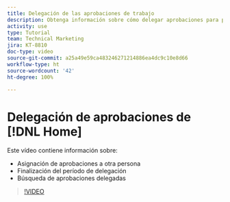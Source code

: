 ```yaml
---
title: Delegación de las aprobaciones de trabajo
description: Obtenga información sobre cómo delegar aprobaciones para proyectos, tareas, problemas y tarjetas de horas trabajadas a otro usuario.
activity: use
type: Tutorial
team: Technical Marketing
jira: KT-8810
doc-type: video
source-git-commit: a25a49e59ca483246271214886ea4dc9c10e8d66
workflow-type: ht
source-wordcount: '42'
ht-degree: 100%

---
```


# Delegación de aprobaciones de [!DNL Home]

Este vídeo contiene información sobre:

* Asignación de aprobaciones a otra persona
* Finalización del período de delegación
* Búsqueda de aprobaciones delegadas

>[!VIDEO](https://video.tv.adobe.com/v/336094/?quality=12&learn=on)

<!---
learn more URLS
Delegate approval request
--->
